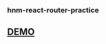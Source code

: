 ### hnm-react-router-practice

<h2><a href="https://profound-khapse-ac29e2.netlify.app/" _blank>DEMO</a></h2>

